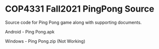# COP4331 Fall2021 PingPong Source
 Source code for Ping Pong game along with supporting documents.

Android - Ping Pong.apk

Windows - Ping Pong.zip (Not Working)
